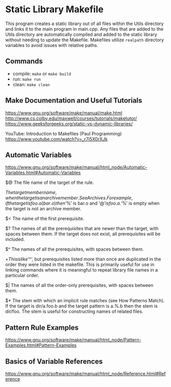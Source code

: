 # Static Library Makefile 

This program creates a static library out of all files within the Utils directory and links it to the main program in main.cpp. Any files that are added to the Utils directory are automatically compiled and added to the static library without needing to update the Makefile. Makefiles utilize `realpath` directory variables to avoid issues with relative paths.

## Commands
* compile: `make` or `make build`
* run: `make run`
* clean: `make clean`

## Make Documentation and Useful Tutorials
https://www.gnu.org/software/make/manual/make.html
http://www.cs.colby.edu/maxwell/courses/tutorials/maketutor/
https://www.geeksforgeeks.org/static-vs-dynamic-libraries/

YouTube: Introduction to Makefiles (Paul Programming)
https://www.youtube.com/watch?v=_r7i5X0rXJk

## Automatic Variables
https://www.gnu.org/software/make/manual/html_node/Automatic-Variables.html#Automatic-Variables

$@
The file name of the target of the rule.

$%
The target member name, when the target is an archive member. See Archives. For example, if the target is foo.a(bar.o) then ‘$%’ is bar.o and ‘$@’ is foo.a. ‘$%’ is empty when the target is not an archive member.

$<
The name of the first prerequisite.

$?
The names of all the prerequisites that are newer than the target, with spaces between them. If the target does not exist, all prerequisites will be included.

$^
The names of all the prerequisites, with spaces between them. 

$+
This is like ‘$^’, but prerequisites listed more than once are duplicated in the order they were listed in the makefile. This is primarily useful for use in linking commands where it is meaningful to repeat library file names in a particular order.

$|
The names of all the order-only prerequisites, with spaces between them.

$*
The stem with which an implicit rule matches (see How Patterns Match). If the target is dir/a.foo.b and the target pattern is a.%.b then the stem is dir/foo. The stem is useful for constructing names of related files.

## Pattern Rule Examples
https://www.gnu.org/software/make/manual/html_node/Pattern-Examples.html#Pattern-Examples

## Basics of Variable References
https://www.gnu.org/software/make/manual/html_node/Reference.html#Reference
